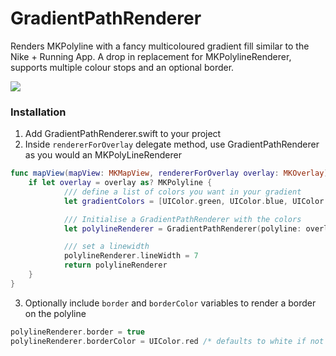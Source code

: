 # GradientPathRenderer  

Renders MKPolyline with a fancy multicoloured gradient fill similar to the Nike + Running App.
A drop in replacement for MKPolylineRenderer, supports multiple colour stops and an optional border.  

![](http://i.imgur.com/6fFwni0.png)

### Installation
1. Add GradientPathRenderer.swift to your project
2. Inside `rendererForOverlay` delegate method, use GradientPathRenderer as you would an MKPolyLineRenderer
```swift
func mapView(mapView: MKMapView, rendererForOverlay overlay: MKOverlay) -> MKOverlayRenderer {
    if let overlay = overlay as? MKPolyline {
            /// define a list of colors you want in your gradient
            let gradientColors = [UIColor.green, UIColor.blue, UIColor.yellow, UIColor.red]

            /// Initialise a GradientPathRenderer with the colors
            let polylineRenderer = GradientPathRenderer(polyline: overlay, colors: gradientColors)

        	/// set a linewidth
            polylineRenderer.lineWidth = 7
            return polylineRenderer
    }
}
```

3. Optionally include `border` and `borderColor` variables to render a border on the polyline
```swift
polylineRenderer.border = true
polylineRenderer.borderColor = UIColor.red /* defaults to white if not specified*/
```
